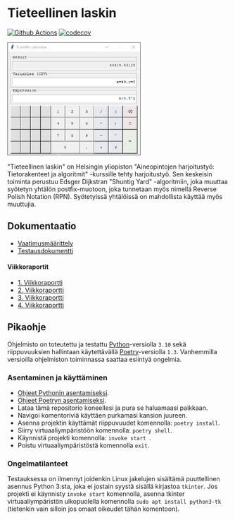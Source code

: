 # Tieteellinen laskin

[![Github Actions](https://github.com/TeemuBergman/tiralabra23/workflows/CI/badge.svg)](https://github.com/TeemuBergman/tiralabra23/actions/workflows/main.yml) [![codecov](https://codecov.io/gh/TeemuBergman/tiralabra23/branch/master/graph/badge.svg?token=3LZ03KXZAA)](https://codecov.io/gh/TeemuBergman/tiralabra23)

<img src="documentation/images/readme/screencap_scientific_calculator.png" style="zoom: 67%;" />

"Tieteellinen laskin" on Helsingin yliopiston "Aineopintojen harjoitustyö: Tietorakenteet ja algoritmit" -kurssille tehty harjoitustyö. Sen keskeisin toiminta perustuu Edsger Dijkstran "Shuntig Yard" -algoritmiin, joka muuttaa syötetyn yhtälön postfix-muotoon, joka tunnetaan myös nimellä Reverse Polish Notation (RPN). Syötetyissä yhtälöissä on mahdollista käyttää myös muuttujia.

## Dokumentaatio

- [Vaatimusmäärittely](documentation/vaatimusmäärittely.md)
- [Testausdokumentti](documentation/testausdokumentti.md)

#### Viikkoraportit

- [1. Viikkoraportti](documentation/viikkoraportti_1.md)
- [2. Viikkoraportti](documentation/viikkoraportti_2.md)
- [3. Viikkoraportti](documentation/viikkoraportti_3.md)
- [4. Viikkoraportti](documentation/viikkoraportti_4.md)

## Pikaohje

Ohjelmisto on toteutettu ja testattu [Python](https://www.python.org/)-versiolla `3.10` sekä riippuvuuksien hallintaan käytettävällä [Poetry](https://python-poetry.org/)-versiolla `1.3`. Vanhemmilla versioilla ohjelmiston toiminnassa saattaa esiintyä ongelmia. 

### Asentaminen ja käyttäminen

- [Ohjeet Pythonin asentamiseksi](https://www.python.org/downloads/).
- [Ohjeet Poetryn asentamiseksi](https://python-poetry.org/docs/).
- Lataa tämä repositorio koneellesi ja pura se haluamaasi paikkaan.
- Navigoi komentoriviä käyttäen purkamasi kansion juureen.
- Asenna projektin käyttämät riippuvuudet komennolla: `poetry install`.
- Siirry virtuaaliympäristöön komennolla: `poetry shell`.
- Käynnistä projekti komennolla: `invoke start `.
- Poistu virtuaaliympäristöstä komennolla `exit`.

### Ongelmatilanteet

Testauksessa on ilmennyt joidenkin Linux jakelujen sisältämä puuttellinen asennus Python 3:sta, joka ei jostain syystä sisällä kirjastoa `tkinter`. Jos projekti ei käynnisty `invoke start` komennolla, asenna tkinter virtuaaliympäristön ulkopuolella komennolla `sudo apt install python3-tk  `(tietenkin vain silloin jos omaat oikeudet tähän komentoon).
